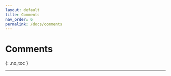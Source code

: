 ```yaml
---
layout: default
title: Comments
nav_order: 6
permalink: /docs/comments
---
```


# Comments
{: .no_toc }

---

<div id="disqus_thread"></div>

<script>
(function () {
  var d = document, s = d.createElement('script');
  s.src = 'https://litepicker.disqus.com/embed.js';
  s.async = true;
  s.setAttribute('data-timestamp', +new Date());
  (d.head || d.body).appendChild(s);
})();
</script>